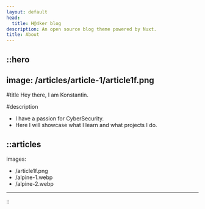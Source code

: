 ```yaml
---
layout: default
head:
  title: H@4ker blog
description: An open source blog theme powered by Nuxt.
title: About
---
```


::hero
---
image:  /articles/article-1/article1f.png
---
#title
Hey there, I am Konstantin.

#description
- I have a passion for CyberSecurity.
- Here I will showcase what I learn and what projects I do.




::articles
---
images:
  - /article1f.png
  - /alpine-1.webp
  - /alpine-2.webp
---
::
